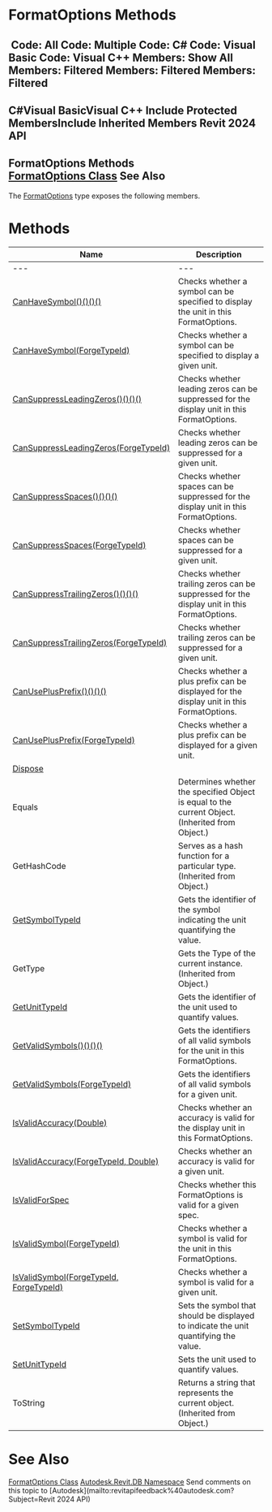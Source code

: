 # FormatOptions Methods

﻿
 Code: All Code: Multiple Code: C# Code: Visual Basic Code: Visual C++  Members: Show All Members: Filtered Members: Filtered Members: Filtered   
---  
C#Visual BasicVisual C++
Include Protected MembersInclude Inherited Members
Revit 2024 API  
---  
FormatOptions Methods  
[FormatOptions Class](70f78207-1109-3906-8e67-cd27df1f0ae8.md "FormatOptions Class") See Also  
---  
The [FormatOptions](70f78207-1109-3906-8e67-cd27df1f0ae8.md "FormatOptions Class") type exposes the following members.
# Methods
| Name | Description |
| --- | --- |
| --- | --- | --- |
| [CanHaveSymbol()()()()](4b7b3e24-5c17-78ab-9215-6a4c0b361c93.md "CanHaveSymbol Method") | Checks whether a symbol can be specified to display the unit in this FormatOptions. |
| [CanHaveSymbol(ForgeTypeId)](6873325b-ab17-ab22-8c74-138582383ac7.md "CanHaveSymbol Method \(ForgeTypeId\)") | Checks whether a symbol can be specified to display a given unit. |
| [CanSuppressLeadingZeros()()()()](60307349-326c-bfc6-3126-f1a5cdd0cb22.md "CanSuppressLeadingZeros Method") | Checks whether leading zeros can be suppressed for the display unit in this FormatOptions. |
| [CanSuppressLeadingZeros(ForgeTypeId)](d1facba7-279c-7dde-4ceb-55f2e596737b.md "CanSuppressLeadingZeros Method \(ForgeTypeId\)") | Checks whether leading zeros can be suppressed for a given unit. |
| [CanSuppressSpaces()()()()](23417a33-48fe-80fc-9336-08396dc64b90.md "CanSuppressSpaces Method") | Checks whether spaces can be suppressed for the display unit in this FormatOptions. |
| [CanSuppressSpaces(ForgeTypeId)](b5634679-ed3f-0fd0-333e-968ec8469a59.md "CanSuppressSpaces Method \(ForgeTypeId\)") | Checks whether spaces can be suppressed for a given unit. |
| [CanSuppressTrailingZeros()()()()](f8cbf191-8a6a-ab05-e1d9-95ef31373a07.md "CanSuppressTrailingZeros Method") | Checks whether trailing zeros can be suppressed for the display unit in this FormatOptions. |
| [CanSuppressTrailingZeros(ForgeTypeId)](67f79d01-2e87-3b9c-b7a9-5269673587e3.md "CanSuppressTrailingZeros Method \(ForgeTypeId\)") | Checks whether trailing zeros can be suppressed for a given unit. |
| [CanUsePlusPrefix()()()()](9f246c17-07f2-30bc-a9c0-33ad7b980662.md "CanUsePlusPrefix Method") | Checks whether a plus prefix can be displayed for the display unit in this FormatOptions. |
| [CanUsePlusPrefix(ForgeTypeId)](30600192-d978-dc19-ef6b-a47aeeb097a8.md "CanUsePlusPrefix Method \(ForgeTypeId\)") | Checks whether a plus prefix can be displayed for a given unit. |
| [Dispose](b0c1eeab-c4ed-cdc3-9d21-a37376cd58b8.md "Dispose Method") |
| Equals | Determines whether the specified Object is equal to the current Object. (Inherited from Object.) |
| GetHashCode | Serves as a hash function for a particular type.  (Inherited from Object.) |
| [GetSymbolTypeId](f02c0f51-3519-e04e-ef5a-25ae11e0acc1.md "GetSymbolTypeId Method") | Gets the identifier of the symbol indicating the unit quantifying the value. |
| GetType | Gets the Type of the current instance. (Inherited from Object.) |
| [GetUnitTypeId](32e858f2-d143-fe2c-76a5-38485382fb95.md "GetUnitTypeId Method") | Gets the identifier of the unit used to quantify values. |
| [GetValidSymbols()()()()](21207530-9582-98bf-83b1-4757db96a34f.md "GetValidSymbols Method") | Gets the identifiers of all valid symbols for the unit in this FormatOptions. |
| [GetValidSymbols(ForgeTypeId)](cfd145b8-4f10-9e89-8115-3ae21f1a8203.md "GetValidSymbols Method \(ForgeTypeId\)") | Gets the identifiers of all valid symbols for a given unit. |
| [IsValidAccuracy(Double)](64a12011-e340-8516-2007-9c6dfc35f86e.md "IsValidAccuracy Method \(Double\)") | Checks whether an accuracy is valid for the display unit in this FormatOptions. |
| [IsValidAccuracy(ForgeTypeId, Double)](50a5534d-a99f-cdfa-0259-431c0fcc7cc3.md "IsValidAccuracy Method \(ForgeTypeId, Double\)") | Checks whether an accuracy is valid for a given unit. |
| [IsValidForSpec](299216ba-fd6d-4e23-e1e9-3d34298ed63a.md "IsValidForSpec Method") | Checks whether this FormatOptions is valid for a given spec. |
| [IsValidSymbol(ForgeTypeId)](76dcb7fb-0b2a-2dcf-2df5-d8c0ac4643f2.md "IsValidSymbol Method \(ForgeTypeId\)") | Checks whether a symbol is valid for the unit in this FormatOptions. |
| [IsValidSymbol(ForgeTypeId, ForgeTypeId)](60d2e9b7-9f58-cab2-9a26-3ba2d57d1fd9.md "IsValidSymbol Method \(ForgeTypeId, ForgeTypeId\)") | Checks whether a symbol is valid for a given unit. |
| [SetSymbolTypeId](d0d5b77a-3fdd-b6cc-9d3a-9fc82a76d71f.md "SetSymbolTypeId Method") | Sets the symbol that should be displayed to indicate the unit quantifying the value. |
| [SetUnitTypeId](756cf4e7-b124-2703-3335-35f376f2c676.md "SetUnitTypeId Method") | Sets the unit used to quantify values. |
| ToString | Returns a string that represents the current object. (Inherited from Object.) |

# See Also
[FormatOptions Class](70f78207-1109-3906-8e67-cd27df1f0ae8.md "FormatOptions Class")
[Autodesk.Revit.DB Namespace](87546ba7-461b-c646-cbb1-2cb8f5bff8b2.md "Autodesk.Revit.DB Namespace")
Send comments on this topic to [Autodesk](mailto:revitapifeedback%40autodesk.com?Subject=Revit 2024 API)
